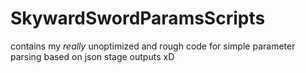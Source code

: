 # SkywardSwordParamsScripts
contains my *really* unoptimized and rough code for simple parameter parsing based on json stage outputs xD
